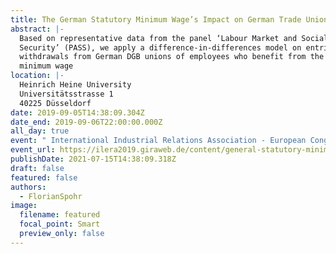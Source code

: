 ```yaml
---
title: The German Statutory Minimum Wage’s Impact on German Trade Unions’ Membership
abstract: |-
  Based on representative data from the panel ‘Labour Market and Social
  Security’ (PASS), we apply a difference-in-differences model on entries in and
  withdrawals from German DGB unions of employees who benefit from the
  minimum wage
location: |-
  Heinrich Heine University
  Universitätsstrasse 1
  40225 Düsseldorf
date: 2019-09-05T14:38:09.304Z
date_end: 2019-09-06T22:00:00.000Z
all_day: true
event: " International Industrial Relations Association - European Congress 2019"
event_url: https://ilera2019.giraweb.de/content/general-statutory-minimum-wage%E2%80%99s-impact-german-trade-unions%E2%80%99-membership
publishDate: 2021-07-15T14:38:09.318Z
draft: false
featured: false
authors:
  - FlorianSpohr
image:
  filename: featured
  focal_point: Smart
  preview_only: false
---
```

